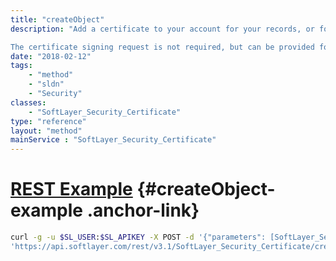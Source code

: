 ```yaml
---
title: "createObject"
description: "Add a certificate to your account for your records, or for use with various services. Only the certificate and private key are usually required. If your issuer provided an intermediate certificate, you must also provide that certificate. Details will be extracted from the certificate. Validation will be performed between the certificate and the private key as well as the certificate and the intermediate certificate, if provided. 

The certificate signing request is not required, but can be provided for your records. "
date: "2018-02-12"
tags:
    - "method"
    - "sldn"
    - "Security"
classes:
    - "SoftLayer_Security_Certificate"
type: "reference"
layout: "method"
mainService : "SoftLayer_Security_Certificate"
---
```


# [REST Example](#createObject-example) <a href="/article/rest/"><i class="fas fa-question"></i></a> {#createObject-example .anchor-link} 
```bash
curl -g -u $SL_USER:$SL_APIKEY -X POST -d '{"parameters": [SoftLayer_Security_Certificate]}' \
'https://api.softlayer.com/rest/v3.1/SoftLayer_Security_Certificate/createObject'
```
